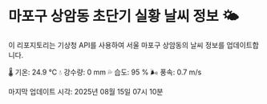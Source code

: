 
# 마포구 상암동 초단기 실황 날씨 정보 🌤️

이 리포지토리는 기상청 API를 사용하여 서울 마포구 상암동의 날씨 정보를 업데이트합니다. 

🌡️ 기온: 24.9 ℃
💧 강수량: 0 mm
💦 습도: 95 %
🌬️ 풍속: 0.7 m/s

마지막 업데이트 시각: 2025년 08월 15일 07시 10분    
